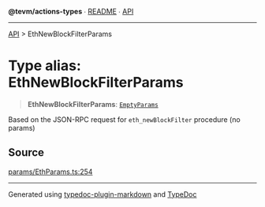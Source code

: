 **@tevm/actions-types** ∙ [README](../README.md) ∙ [API](../API.md)

***

[API](../API.md) > EthNewBlockFilterParams

# Type alias: EthNewBlockFilterParams

> **EthNewBlockFilterParams**: [`EmptyParams`](EmptyParams.md)

Based on the JSON-RPC request for `eth_newBlockFilter` procedure (no params)

## Source

[params/EthParams.ts:254](https://github.com/evmts/tevm-monorepo/blob/main/packages/actions-types/src/params/EthParams.ts#L254)

***
Generated using [typedoc-plugin-markdown](https://www.npmjs.com/package/typedoc-plugin-markdown) and [TypeDoc](https://typedoc.org/)
